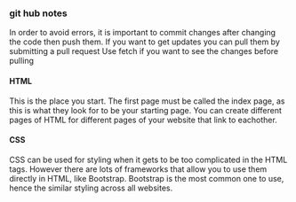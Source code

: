 ### git hub notes
In order to avoid errors, it is important to commit changes after changing the code then push them.
If you want to get updates you can pull them by submitting a pull request
Use fetch if you want to see the changes before pulling

#### HTML
This is the place you start. The first page must be called the index page, as this is what they look for to be your starting page. You can create different pages of HTML for different pages of your website that link to eachother. 

#### CSS
CSS can be used for styling when it gets to be too complicated in the HTML tags. However there are lots of frameworks that allow you to use them directly in HTML, like Bootstrap. Bootstrap is the most common one to use, hence the similar styling across all websites. 
